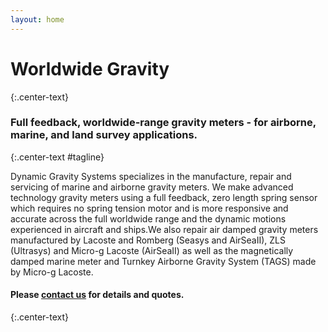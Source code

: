 ```yaml
---
layout: home
---
```


# Worldwide Gravity #
{:.center-text}

### Full feedback, worldwide-range gravity meters - for airborne, marine, and land survey applications. ###
{:.center-text #tagline}

Dynamic Gravity Systems specializes in the manufacture, repair and servicing of marine and airborne gravity meters. 
We make advanced technology gravity meters using a full feedback, zero length spring sensor which requires no spring tension motor and is more responsive 
and accurate across the full worldwide range and the dynamic motions experienced in aircraft and ships.We also repair air damped gravity meters manufactured 
by Lacoste and Romberg (Seasys and AirSeaII), ZLS (Ultrasys) and Micro-g Lacoste (AirSeaII) as well as the magnetically damped marine meter and Turnkey 
Airborne Gravity System (TAGS) made by Micro-g Lacoste.

#### Please [contact us][contact] for details and quotes. ####
{:.center-text}

[contact]: /contact
